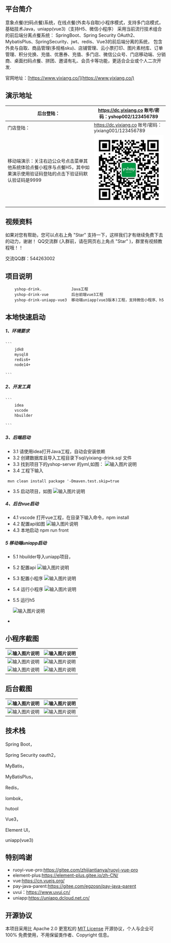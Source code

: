 

## 平台简介

意象点餐(扫码点餐)系统，在线点餐(外卖与自取)小程序模式，支持多门店模式，基础技术Java，uniapp(vue3)（支持H5、微信小程序）
采用当前流行技术组合的前后端分离点餐系统： SpringBoot、Spring Security OAuth2、MybatisPlus、SpringSecurity、jwt、redis、Vue3的前后端分离的系统， 
包含外卖与自取、商品管理(多规格sku)、店铺管理、云小票打印、图片素材库、订单管理、积分兑换、充值、优惠券、充值、多门店、微信公众号、门店移动端、分销商、桌面扫码点餐、拼团、邀请有礼、会员卡等功能，更适合企业或个人二次开发.

官网地址：[https://www.yixiang.co/](https://www.yixiang.co/)



## 演示地址

| 后台登陆：  | https://dc.yixiang.co   账号/密码：yshop002/123456789  |
|---|---|
| 门店登陆： | https://dc.yixiang.co    账号/密码：yixiang001/123456789  |
|  移动端演示：关注右边公众号点击菜单其他系统体验点餐小程序与点餐H5，其中如果演示使用验证码登陆的点击下验证码默认验证码是9999 | ![输入图片说明](./img/77a93e8c07a913b838a756abadb383b9.png) |

## 视频资料
如果对您有帮助，您可以点右上角 "Star" 支持一下，这样我们才有继续免费下去的动力，谢谢！ QQ交流群 (入群前，请在网页右上角点 "Star" )，群里有视频教程哦！！

交流QQ群：544263002

## 项目说明


```
    yshop-drink.             Java工程
    yshop-drink-vue          后台前端vue3工程
    yshop-drink-uniapp-vue3  移动端uniapp(vue3版本)工程，支持微信小程序、h5
```


## 本地快速启动
  ##### 1、环境要求

    ```
        jdk8
        mysql8
        redis6+
        node14+
    
    ```
  ##### 2、开发工具

    ```
        idea
        vscode
        hbuilder
    
    ```
 ##### 3、后端启动


-   3.1 请使用idea打开Java工程，自动会安装依赖
-   3.2 创建数据库且导入工程目录下sql/yixiang-drink.sql 文件
-   3.3 找到项目下的yshop-server 的yml,如图：
     ![输入图片说明](./../img/image.png)
-   3.4 工程下输入 

   ` mvn clean install package '-Dmaven.test.skip=true`
-   3.5 启动项目，如图
    ![输入图片说明](./../img/1702544439568.jpg)

##### 4、后台vue启动

 - 4.1 vscode 打开vue工程，在目录下输入命令，npm install
 - 4.2 配置api如图
 ![输入图片说明](./../img/1702544756749.jpg)
 - 4.3 本地启动 npm run front

##### 5 移动端uniapp启动

  - 5.1 hbuilder导入uniapp项目，
  - 5.2 配置api
      ![输入图片说明](./../img/WX20231214-171211@2x.png)
  - 5.3 配置小程序
      ![输入图片说明](./../img/WX20231214-171416@2x.png)
  - 5.4 运行小程序
    ![输入图片说明](./../img/WX20231214-171514@2x.png)
  - 5.5 运行h5
   
    ![输入图片说明](./../img/1702545370856.jpg)
   -



## 小程序截图

| ![输入图片说明](./../img/微信图片_20231211104701.jpg) | ![输入图片说明](./../img/微信图片_20231211104710.jpg) |
| ----------------------------------------------------- | ----------------------------------------------------- |
| ![输入图片说明](./../img/微信图片_20231211104713.jpg) | ![输入图片说明](./../img/WechatIMG64.jpeg)            |
| ![输入图片说明](./../img/WechatIMG66.jpeg)            | ![输入图片说明](./../img/WechatIMG65.jpeg)            |

## 后台截图

| ![输入图片说明](./../img/WX20231208-120203@2x.png) | ![输入图片说明](./../img/微信图片_20231211104714.jpg) |
|---|---|
| ![输入图片说明](./../img/WX20231208-120320@2x.png) | ![输入图片说明](./../img/WX20231208-120338@2x.png) |


## 技术栈
Spring Boot，

Spring Security oauth2，

MyBatis，

MyBatisPlus，

Redis，

lombok，

hutool

Vue3，

Element UI，

uniapp(vue3)

## 特别鸣谢


- ruoyi-vue-pro:https://gitee.com/zhijiantianya/ruoyi-vue-pro
- element-plus:https://element-plus.gitee.io/zh-CN/
- vue:https://cn.vuejs.org/
- pay-java-parent:https://gitee.com/egzosn/pay-java-parent
- uvui：https://www.uvui.cn/
- uniapp:https://uniapp.dcloud.net.cn/


## 开源协议

本项目采用比 Apache 2.0 更宽松的 [MIT License](https://gitee.com/zhijiantianya/ruoyi-vue-pro/blob/master/LICENSE) 开源协议，个人与企业可 100% 免费使用，不用保留类作者、Copyright 信息。

